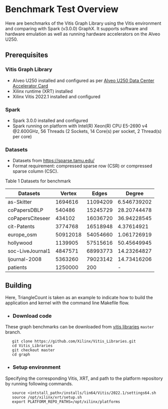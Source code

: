 # Benchmark Test Overview

Here are benchmarks of the Vitis Graph Library using the Vitis environment and comparing with Spark (v3.0.0) GraphX. It supports software and hardware emulation as well as running hardware accelerators on the Alveo U250.

## Prerequisites

### Vitis Graph Library
- Alveo U250 installed and configured as per [Alveo U250 Data Center Accelerator Card](https://www.xilinx.com/products/boards-and-kits/alveo/u250.html#gettingStarted)
- Xilinx runtime (XRT) installed
- Xilinx Vitis 2022.1 installed and configured

### Spark
- Spark 3.0.0 installed and configured
- Spark running on platform with Intel(R) Xeon(R) CPU E5-2690 v4 @2.600GHz, 56 Threads (2 Sockets, 14 Core(s) per socket, 2 Thread(s) per core)

### Datasets
- Datasets from https://sparse.tamu.edu/
- Format requirement: compressed sparse row (CSR) or compressed sparse column (CSC).

Table 1 Datasets for benchmark

|   Datasets         |  Vertex  |   Edges   |   Degree    |
|--------------------|----------|-----------|-------------|
|  as-Skitter        | 1694616  |  11094209 | 6.546739202 |
|  coPapersDBLP      | 540486   |  15245729 | 28.20744478 |
|  coPapersCiteseer  | 434102   |  16036720 | 36.94228545 |
|  cit-Patents       | 3774768  |  16518948 | 4.37614921  |
|  europe_osm        | 50912018 |  54054660 | 1.061726919 |
|  hollywood         | 1139905  |  57515616 | 50.45649945 |
|  soc-LiveJournal1  | 4847571  |  68993773 | 14.23264827 |
|  ljournal-2008     | 5363260  |  79023142 | 14.73416206 |
|  patients          | 1250000  |  200      |      -      |

## Building

Here, TriangleCount is taken as an example to indicate how to build the application and kernel with the command line Makefile flow.

- ### Download code

These graph benchmarks can be downloaded from [vitis libraries](https://github.com/Xilinx/Vitis_Libraries.git) ``master`` branch.

```
   git clone https://github.com/Xilinx/Vitis_Libraries.git
   cd Vitis_Libraries
   git checkout master
   cd graph
```

- ### Setup environment

Specifying the corresponding Vitis, XRT, and path to the platform repository by running following commands.

```
   source <intstall_path>/installs/lin64/Vitis/2022.1/settings64.sh
   source /opt/xilinx/xrt/setup.sh
   export PLATFORM_REPO_PATHS=/opt/xilinx/platforms
```

